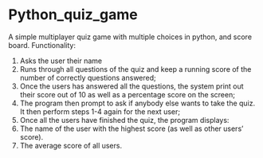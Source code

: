 # Python_quiz_game
A simple multiplayer quiz game with multiple choices in python, and score board.
Functionality:
1.	Asks the user their name
2.	Runs through all questions of the quiz and keep a running score of the number of correctly questions answered;
3.	Once the users has answered all the questions, the system print out their score out of 10 as well as a percentage score on the screen;
4.	The program then prompt to ask if anybody else wants to take the quiz. It then perform steps 1-4 again for the next user;
5.	Once all the users have finished the quiz, the program displays:
1.	The name of the user with the highest score (as well as other users’ score).
2.	The average score of all users.

